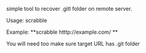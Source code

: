 
simple tool to recover .gitl folder on remote server. 

Usage: scrabble <url>

Example: **scrabble htttp://example.com/ **

You will need too make sure target URL has .git folder 
